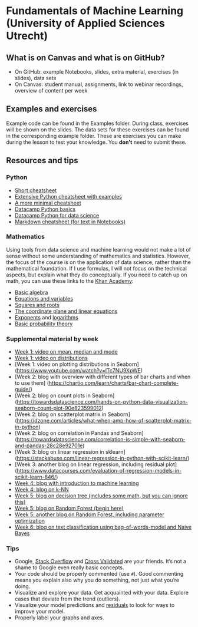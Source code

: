 # Fundamentals of Machine Learning (University of Applied Sciences Utrecht)

## What is on Canvas and what is on GitHub?
* On GitHub: example Notebooks, slides, extra material, exercises (in slides), data sets
* On Canvas: student manual, assignments, link to webinar recordings, overview of content per week

## Examples and exercises
Example code can be found in the Examples folder. During class, exercises will be shown on the slides. The data sets for these exercises can be found in the corresponding example folder. These are exercises you can make during the lesson to test your knowledge. You **don't** need to submit these.

## Resources and tips

### Python
* [Short cheatsheet](cheatsheet.md)
* [Extensive Python cheatsheet with examples](https://github.com/wilfredinni/python-cheatsheet#python-basics)
* [A more minimal cheatsheet](https://learnxinyminutes.com/docs/python3/)
* [Datacamp Python basics](https://campus.datacamp.com/courses/intro-to-python-for-data-science/chapter-1-python-basics)
* [Datacamp Python for data science](https://campus.datacamp.com/courses/intro-to-python-for-data-science/)
* [Markdown cheatsheet (for text in Notebooks)](https://github.com/adam-p/markdown-here/wiki/Markdown-Cheatsheet) 

### Mathematics
Using tools from data science and machine learning would not make a lot of sense without some understanding of mathematics and statistics. However, the focus of the course is on the application of data science, rather than the mathematical foundation. If I use formulas, I will not focus on the technical aspects, but explain what they do conceptually. If you need to catch up on math, you can use these links to the [Khan Academy](https://www.khanacademy.org/):

* [Basic algebra](https://www.khanacademy.org/math/algebra/introduction-to-algebra)
* [Equations and variables](https://www.khanacademy.org/math/algebra/one-variable-linear-equations)
* [Squares and roots](https://www.khanacademy.org/math/in-eighth-grade-math/squares-square-roots)
* [The coordinate plane and linear equations](https://www.khanacademy.org/math/algebra/two-var-linear-equations)
* [Exponents](https://www.khanacademy.org/math/pre-algebra/pre-algebra-exponents-radicals#pre-algebra-exponents) and [logarithms](https://www.khanacademy.org/math/algebra2/exponential-and-logarithmic-functions/introduction-to-logarithms/a/intro-to-logarithms)
* [Basic probability theory](https://www.khanacademy.org/math/probability/probability-geometry#probability-basics)

### Supplemental material by week ###
* [Week 1: video on mean, median and mode](https://www.youtube.com/watch?v=k3aKKasOmIw)
* [Week 1: video on distributions](https://www.youtube.com/watch?v=bPFNxD3Yg6U&t=612s)
* [Week 1: video on plotting distributions in Seaborn] (https://www.youtube.com/watch?v=lTc7NU9XpWE)
* [Week 2: blog with overview with different types of bar charts and when to use them] (https://chartio.com/learn/charts/bar-chart-complete-guide/)
* [Week 2: blog on count plots in Seaborn] (https://towardsdatascience.com/hands-on-python-data-visualization-seaborn-count-plot-90e823599012)
* [Week 2: blog on scatterplot matrix in Seaborn] (https://dzone.com/articles/what-when-amp-how-of-scatterplot-matrix-in-python)
* [Week 2: blog on correlation in Pandas and Seaborn] (https://towardsdatascience.com/correlation-is-simple-with-seaborn-and-pandas-28c28e92701e)
* [Week 3: blog on linear regression in sklearn] (https://stackabuse.com/linear-regression-in-python-with-scikit-learn/)
* [Week 3: another blog on linear regression, including residual plot] (https://www.datacourses.com/evaluation-of-regression-models-in-scikit-learn-846/)
* [Week 4: blog with introduction to machine learning](https://medium.com/@ageitgey/machine-learning-is-fun-80ea3ec3c471)
* [Week 4: blog on k-NN](https://stackabuse.com/k-nearest-neighbors-algorithm-in-python-and-scikit-learn/)
* [Week 5: blog on decision tree (includes some math, but you can ignore this)](https://www.datacamp.com/community/tutorials/decision-tree-classification-python)
* [Week 5: blog on Random Forest (begin here)](https://www.datacamp.com/community/tutorials/random-forests-classifier-python)
* [Week 5: another blog on Random Forest, including parameter optimization](https://stackabuse.com/random-forest-algorithm-with-python-and-scikit-learn/)
* [Week 6: blog on text classification using bag-of-words-model and Naive Bayes](http://ethen8181.github.io/machine-learning/text_classification/basics/basics.html)

### Tips
* Google, [Stack Overflow](https://stackoverflow.com/) and [Cross Validated](https://stats.stackexchange.com/) are your friends. It’s not a shame to Google even really basic concepts.
* Your code should be properly commented (use `#`). Good commenting means you explain also why you do something, not just what you’re doing.
* Visualize and explore your data. Get acquainted with your data. Explore cases that deviate from the trend (outliers).
* Visualize your model predictions and [residuals](http://blog.minitab.com/blog/adventures-in-statistics-2/why-you-need-to-check-your-residual-plots-for-regression-analysis) to look for ways to improve your model. 
* Properly label your graphs and axes.
